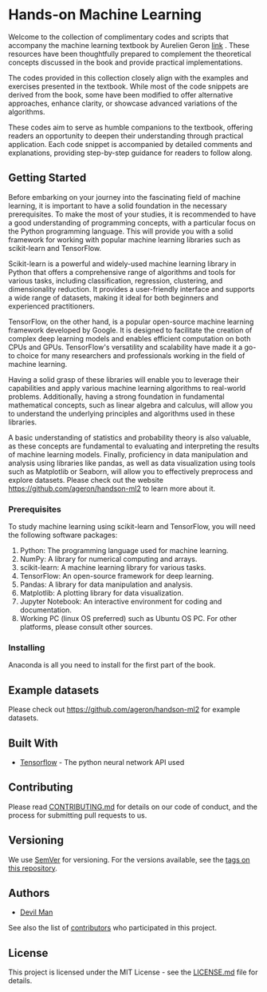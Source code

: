 # Hands-on Machine Learning 

Welcome to the collection of complimentary codes and scripts that accompany the machine learning textbook by Aurelien Geron [link](https://www.oreilly.com/library/view/hands-on-machine-learning/9781492032632/) . These resources have been thoughtfully prepared to complement the theoretical concepts discussed in the book and provide practical implementations.

The codes provided in this collection closely align with the examples and exercises presented in the textbook. While most of the code snippets are derived from the book, some have been modified to offer alternative approaches, enhance clarity, or showcase advanced variations of the algorithms.

These codes aim to serve as humble companions to the textbook, offering readers an opportunity to deepen their understanding through practical application. Each code snippet is accompanied by detailed comments and explanations, providing step-by-step guidance for readers to follow along.

## Getting Started

Before embarking on your journey into the fascinating field of machine learning, it is important to have a solid foundation in the necessary prerequisites. To make the most of your studies, it is recommended to have a good understanding of programming concepts, with a particular focus on the Python programming language. This will provide you with a solid framework for working with popular machine learning libraries such as scikit-learn and TensorFlow.

Scikit-learn is a powerful and widely-used machine learning library in Python that offers a comprehensive range of algorithms and tools for various tasks, including classification, regression, clustering, and dimensionality reduction. It provides a user-friendly interface and supports a wide range of datasets, making it ideal for both beginners and experienced practitioners.

TensorFlow, on the other hand, is a popular open-source machine learning framework developed by Google. It is designed to facilitate the creation of complex deep learning models and enables efficient computation on both CPUs and GPUs. TensorFlow's versatility and scalability have made it a go-to choice for many researchers and professionals working in the field of machine learning.

Having a solid grasp of these libraries will enable you to leverage their capabilities and apply various machine learning algorithms to real-world problems. Additionally, having a strong foundation in fundamental mathematical concepts, such as linear algebra and calculus, will allow you to understand the underlying principles and algorithms used in these libraries.

A basic understanding of statistics and probability theory is also valuable, as these concepts are fundamental to evaluating and interpreting the results of machine learning models. Finally, proficiency in data manipulation and analysis using libraries like pandas, as well as data visualization using tools such as Matplotlib or Seaborn, will allow you to effectively preprocess and explore datasets.
Please check out the website https://github.com/ageron/handson-ml2 to learn more about it.

### Prerequisites
To study machine learning using scikit-learn and TensorFlow, you will need the following software packages:

1. Python: The programming language used for machine learning.
2. NumPy: A library for numerical computing and arrays.
3. scikit-learn: A machine learning library for various tasks.
4. TensorFlow: An open-source framework for deep learning.
5. Pandas: A library for data manipulation and analysis.
6. Matplotlib: A plotting library for data visualization.
7. Jupyter Notebook: An interactive environment for coding and documentation.
8. Working PC (linux OS preferred) such as Ubuntu OS PC. For other platforms, please consult other sources.

### Installing

Anaconda is all you need to install for the first part of the book.

## Example datasets 

Please check out https://github.com/ageron/handson-ml2 for example datasets.

## Built With

* [Tensorflow](https://www.tensorflow.org) - The python neural network  API used

## Contributing

Please read [CONTRIBUTING.md](CONTRIBUTING.md) for details on our code of conduct, and the process for submitting pull requests to us.

## Versioning

We use [SemVer](http://semver.org/) for versioning. For the versions available, see the [tags on this repository](https://github.com/sejin8642/Handson/tags). 

## Authors

* [Devil Man](https://github.com/ackma3141)

See also the list of [contributors](https://github.com/sejin8642/Handson/contributors) who participated in this project.

## License

This project is licensed under the MIT License - see the [LICENSE.md](LICENSE.md) file for details.
